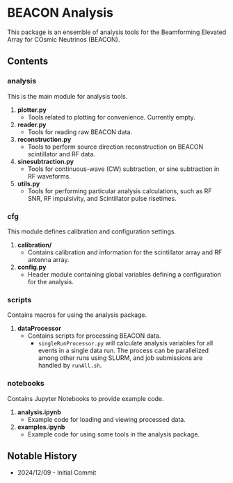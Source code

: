 # BEACON Analysis

This package is an ensemble of analysis tools for the Beamforming Elevated Array for COsmic Neutrinos (BEACON). 

## Contents

### analysis
This is the main module for analysis tools.
1. **plotter.py**
    * Tools related to plotting for convenience. Currently empty.
2. **reader.py**
    * Tools for reading raw BEACON data.
3. **reconstruction.py**
    * Tools to perform source direction reconstruction on BEACON scintillator and RF data.
4. **sinesubtraction.py**
    * Tools for continuous-wave (CW) subtraction, or sine subtraction in RF waveforms.
5. **utils.py**
    * Tools for performing particular analysis calculations, such as RF SNR, RF impulsivity, and Scintillator pulse risetimes.

### cfg
This module defines calibration and configuration settings.
1. **calibration/**
    * Contains calibration and information for the scintillator array and RF antenna array.
2. **config.py**
    * Header module containing global variables defining a configuration for the analysis.
  
### scripts
Contains macros for using the analysis package.
1. **dataProcessor**
    * Contains scripts for processing BEACON data.
        * `singleRunProcessor.py` will calculate analysis variables for all events in a single data run. The process can be parallelized among other runs using SLURM, and job submissions are handled by `runAll.sh`.
     
### notebooks
Contains Jupyter Notebooks to provide example code.
1. **analysis.ipynb**
    * Example code for loading and viewing processed data.
2. **examples.ipynb**
    * Example code for using some tools in the analysis package.


## Notable History
* 2024/12/09 - Initial Commit